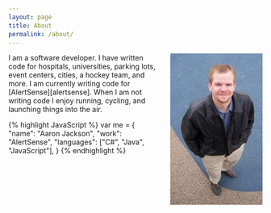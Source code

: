 ```yaml
---
layout: page
title: About
permalink: /about/
---
```

<img style="float: right; margin-left: 20px;" src="/assets/aaronkjackson-above-web-183x300.jpg" />
I am a software developer. I have written code for hospitals, universities, parking lots, event centers, cities, a hockey team, and more.  I am currently writing code for [AlertSense][alertsense].  When I am not writing code I enjoy running, cycling, and launching things into the air.

{% highlight JavaScript %}
var me = {
  "name": "Aaron Jackson",
  "work": "AlertSense",
  "languages": ["C#", "Java", "JavaScript"],
}
{% endhighlight %}

[alertsense]: http://www.alertsense.com
